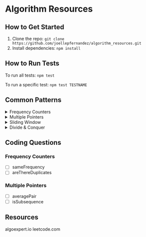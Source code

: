 # Algorithm Resources

## How to Get Started
1. Clone the repo:
    ```git clone https://github.com/joellepfernandez/algorithm_resources.git```
2. Install dependencies:
    ```npm install```

## How to Run Tests
To run all tests:
```npm test```

To run a specific test:
```npm test TESTNAME```

## Common Patterns

<details>
<summary>Frequency Counters</summary>
Information to be added...
</details>
<details>
<summary>Multiple Pointers</summary>
Information to be added...
</details>
<details>
<summary>Sliding Window</summary>
Information to be added...
</details>
<details>
<summary>Divide & Conquer</summary>
Information to be added...
</details>

## Coding Questions

### Frequency Counters
- [ ] sameFrequency
- [ ] areThereDuplicates

### Multiple Pointers
- [ ] averagePair
- [ ] isSubsequence

## Resources
algoexpert.io
leetcode.com
